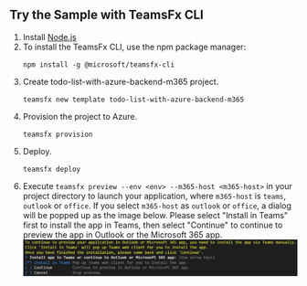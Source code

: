 ## Try the Sample with TeamsFx CLI
1. Install [Node.js](https://nodejs.org/en/download/)
1. To install the TeamsFx CLI, use the npm package manager:
    ```
    npm install -g @microsoft/teamsfx-cli
    ```
1. Create todo-list-with-azure-backend-m365 project.
    ```
    teamsfx new template todo-list-with-azure-backend-m365
    ```
1. Provision the project to Azure.
    ```
    teamsfx provision
    ```
1. Deploy.
    ```
    teamsfx deploy
    ```
1. Execute `teamsfx preview --env <env> --m365-host <m365-host>` in your project directory to launch your application, where `m365-host` is `teams`, `outlook` or `office`. If you select `m365-host` as `outlook` or `office`, a dialog will be popped up as the image below. Please select "Install in Teams" first to install the app in Teams, then select "Continue" to continue to preview the app in Outlook or the Microsoft 365 app.
  ![Install in Teams CLI](./images/install-in-teams-cli.png)
